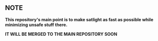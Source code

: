 ## NOTE

**This repository's main point is to make satlight as fast as possible while minimizing
unsafe stuff there.**

**IT WILL BE MERGED TO THE MAIN REPOSITORY SOON**
